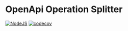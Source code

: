 # OpenApi Operation Splitter
[![NodeJS](https://github.com/chha25/openapi-operation-splitter/actions/workflows/main.yml/badge.svg)](https://github.com/chha25/openapi-operation-splitter/actions/workflows/main.yml)
[![codecov](https://codecov.io/gh/chha25/openapi-operation-splitter/branch/master/graph/badge.svg?token=MS5QBY5G4X)](https://codecov.io/gh/chha25/openapi-operation-splitter)